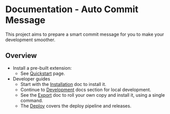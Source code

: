 # Documentation - Auto Commit Message

This project aims to prepare a smart commit message for you to make your development smoother.


## Overview

- Install a pre-built extension:
    - See [Quickstart](quickstart.md) page.
- Developer guides
    - Start with the [Installation](installation.md) doc to install it.
    - Continue to [Development](development) docs section for local development.
    - See the [Export](export.md) doc to roll your own copy and install it, using a single command.
    - The [Deploy](deploy.md) covers the deploy pipeline and releases.

<!--

The docs are split into two features:

- [Extension](extension.md)
- [Terminal hook](terminal-hook.md)

Part ideas:

- A shell script in a repo
- References a concatenated JS script from this repo (just the text handling and not the full extension), which is in a bin directory.

-->
